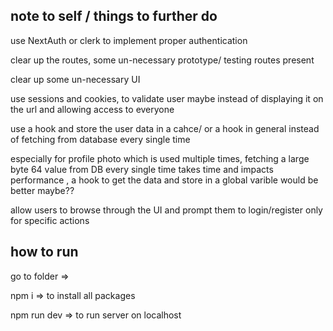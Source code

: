 ## note to self / things to further do

use NextAuth or clerk to implement proper authentication

clear up the routes, some un-necessary prototype/ testing routes present

clear up some un-necessary UI

use sessions and cookies, to validate user maybe instead of displaying it on the url and allowing access to everyone

use a hook and store the user data in a cahce/ or a hook in general instead of fetching from database every single time

especially for profile photo which is used multiple times, fetching a large byte 64 value from DB every single time takes time and impacts performance , a hook to get the data and store in a global varible would be better maybe??

allow users to browse through the UI and prompt them to login/register only for specific actions

## how to run

go to folder =>

npm i => to install all packages

npm run dev => to run server on localhost
